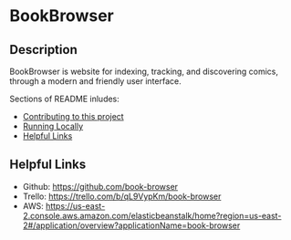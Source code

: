 # BookBrowser

## Description

BookBrowser is website for indexing, tracking, and discovering comics, through a modern and friendly user interface.

Sections of README inludes:

- [Contributing to this project](CONTRIBUTING.md)
- [Running Locally](RUN_LOCALLY.md)
- [Helpful Links](#helpful-links)

## Helpful Links

- Github: https://github.com/book-browser
- Trello: https://trello.com/b/qL9VypKm/book-browser
- AWS: https://us-east-2.console.aws.amazon.com/elasticbeanstalk/home?region=us-east-2#/application/overview?applicationName=book-browser
